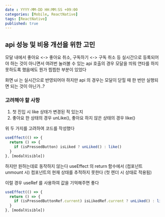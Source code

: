 ```yaml
---
date : YYYY-MM-DD HH:MM:SS +09:00
categories: [Mobile, ReactNative]
tags: [ReactNative]
published: true
---
```


## api 성능 및 비용 개선을 위한 고민
모달 내에서 좋아요 <-> 좋아요 취소, 구독하기 <-> 구독 취소 등 
실시간으로 등록되어야 하는 것이 아니면서
여려번 눌러볼 수 있는 api 호출의 경우
모달을 띄워 연타를 하지 못하도록 했음에도 뭔가 찝찝한 부분이 있었다

화면 ui 는 실시간으로 반영되어야 하지만
api 의 경우는 모달이 닫힐 때 한 번만 실행되면 되는 것이 아닌가..?



### 고려해야 할 사항
1. 첫 진입 시 like 상태가 변경된 적 있는지
2. 좋아요 한 상태의 경우 unLike(), 좋아요 하지 않은 상태의 경우 like()

위 두 가지를 고려하여 코드를 작성했다

```typescript
useEffect(() => {
  return () => {
    if (isPressedButton) isLiked ? unLiked() : like()
  }
}, [modalVisible])
```

하지만 원하는데로 동작하지 않는다
useEffect 의 return 함수에서 (컴포넌트 unmount 시) 컴포넌트의 현재 상태를 추적하지 못한다 (첫 렌더 시 상태로 적용됨)

이럴 경우 useRef 를 사용하여 값을 기억해주면 좋다

```typescript
useEffect(() => {
  return () => {
    if (isPressedButtonRef.current) isLikedRef.current ? unLiked() : like()
  }
}, [modalVisible])
```